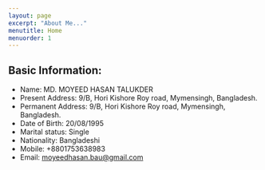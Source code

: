 ```yaml
---
layout: page
excerpt: "About Me..."
menutitle: Home
menuorder: 1
---
```


## Basic Information:

- Name: MD. MOYEED HASAN TALUKDER
- Present Address: 9/B, Hori Kishore Roy road, Mymensingh, Bangladesh.
- Permanent Address: 9/B, Hori Kishore Roy road, Mymensingh, Bangladesh.
- Date of Birth: 20/08/1995
- Marital status: Single
- Nationality: Bangladeshi
- Mobile: +8801753638983
- Email: moyeedhasan.bau@gmail.com
